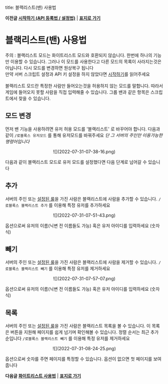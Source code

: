 title: 블랙리스트(밴) 사용법

**이전글 [시작하기 (API 등록법 / 설정법)](/mina/rblxConnect/gettingstarted)** | **[표지로 가기](/mina/rblxConnect)**

# 블랙리스트(밴) 사용법

주의 : 블랙리스트 모드는 화이트리스트 모드와 호환되지 않습니다. 한번에 하나의 기능만 이용할 수 있습니다. 그러나 이 모드를 사용한다고 다른 모드의 목록이 사라지는것은 아닙니다. 다시 모드를 변경하면 원상복구 됩니다<br>
만약 서버 스크립트 설정과 API 키 설정을 하지 않았다면 [시작하기](/mina/rblxConnect/gettingstarted)를 읽어주세요<br>
<br>
블랙리스트 모드란 특정한 사람만 들어오는것을 허용하지 않는 모드를 말합니다. 따라서 게임에 들어오지 못할 사람을 직접 입력해줄 수 있습니다. 그룹 밴과 같은 항목은 스크립트에서 찾을 수 있습니다.

## 모드 변경
먼저 밴 기능을 사용하려면 유저 허용 모드를 '블랙리스트' 로 바꾸어야 합니다.
다음과 같이 `/로블록스 유저모드` 를 통해 유저모드를 바꿔주세요
*단 그 서버의 주인만 이용가능한 명령어입니다*<br>
<div align=center markdown>![](2022-07-31-07-38-16.png)</div>

다음과 같이 블랙리스트 모드로 유저 모드를 설정했다면 다음 단계로 넘어갈 수 있습니다

## 추가
서버의 주인 또는 [설정된 룰](/mina/rblxConnect/gettingstarted#_2)을 가진 사람은 블랙리스트에 사람을 추가할 수 있습니다.
`/로블록스 블랙리스트 추가` 를 이용해 특정 유저를 추가하세요
<div align=center markdown>![](2022-07-31-07-51-43.png)</div>

옵션으로써 유저의 이름(닉변 전 이름들도 가능) 혹은 유저 아이디를 입력하세요 (숫자식)

## 빼기
서버의 주인 또는 [설정된 룰](/mina/rblxConnect/gettingstarted#_2)을 가진 사람은 블랙리스트에 사람을 제거할 수 있습니다.
`/로블록스 블랙리스트 빼기` 를 이용해 특정 유저를 제거하세요
<div align=center markdown>![](2022-07-31-07-57-07.png)</div>

옵션으로써 유저의 이름(닉변 전 이름들도 가능) 혹은 유저 아이디를 입력하세요 (숫자식)

## 목록
서버의 주인 또는 [설정된 룰](/mina/rblxConnect/gettingstarted#_2)을 가진 사람은 블랙리스트 목록을 볼 수 있습니다. 이 목록은 버튼을 지원해 페이지를 쉽게 넘기며 확인해볼 수 있습니다. 정렬 순서는 최근 추가 순입니다
`/로블록스 블랙리스트 빼기` 를 이용해 특정 유저를 제거하세요<br>
<div align=center markdown>![](2022-07-31-08-24-25.png)</div>

옵션으로써 숫자를 주면 페이지를 특정할 수 있습니다. 옵션이 없으면 첫 페이지를 보여줍니다


**다음글 [화이트리스트 사용법](/mina/rblxConnect/whitelist)** | **[표지로 가기](/mina/rblxConnect)**
